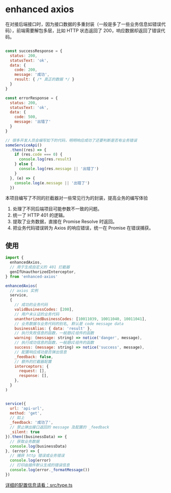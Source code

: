 # enhanced axios

在对接后端接口时，因为接口数据的多重封装（一般是多了一些业务信息如错误代码），前端需要解包多层，比如 HTTP 状态返回了 200，响应数据却返回了错误代码。

```js

const successResponse = {
  status: 200,
  statusText: 'ok',
  data: {
    code: 200,
    message: '成功',
    result: { /* 真正的数据 */ }
  }
}

const errorResponse = {
  status: 200,
  statusText: 'ok',
  data: {
    code: 500,
    message: '出错了'
  }
}

// 很多开发人员会编写如下的代码，明明响应成功了还要判断是否有业务错误
someServiceApi()
  .then((res) => {
    if (res.code === 0) {
      console.log(res.result)
    } else {
      console.log(res.message || '出错了')
    }
  }, (e) => {
    console.log(e.message || '出错了')
  })

```

本项目编写了不同的拦截器对一些常见行为的封装，提高业务的编写体验

1. 处理了不同后端项目可能参数不一致的问题。
2. 统一了 HTTP 401 的逻辑。
3. 提取了业务数据，直接在 Promise Resolve 时返回。
4. 把业务代码错误转为 Axios 的响应错误，统一在 Promise 在错误捕获。

## 使用

```js
import {
  enhancedAxios,
  // 用于生成自定义的 401 拦截器
  genIfUnauthorizedInterceptor,
} from 'enhanced-axios'

enhancedAxios(
  // axios 实例
  service,
  {
    // 成功的业务代码
    validBusinessCodes: [200],
    // 用户未认证的业务代码
    unanthorizedBusinessCodes: [10011039, 10011040, 10011041],
    // 业务数据与业务代码的别名, 默认是 code message data
    businessAlias: { data: 'result' },
    // 执行失败信息的函数，一般是UI组件的函数
    warning: (message: string) => notice('danger', message),
    // 执行成功信息的函数，一般是UI组件的函数
    success: (message: string) => notice('success', message),
    // 配置响应成功是否弹出信息
    _feedback: false,
    // 额外的拦截器配置
    interceptors: {
      request: [],
      response: [],
    },
  }
)


service({
  url: 'api-url',
  method: 'get',
  // 如上
  _feedback: '成功了',
  // 禁止弹出接口返回的 message 及配置的 _feedback
  _silent: true
}).then((businessData) => {
  // 获取业务数据
  console.log(businessData)
}, (error) => {
  // 捕获 http 错误或业务错误
  console.log(error)
  // 打印由插件默认生成的错误信息
  console.log(error._formatMessage())
})

```

[详细的配置信息请看：src/type.ts](src/type.ts)
